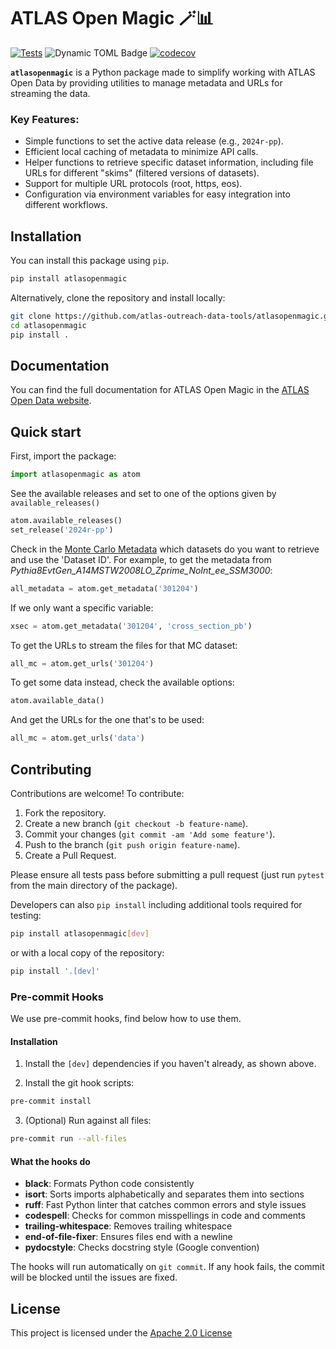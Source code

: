 # ATLAS Open Magic 🪄📊
[![Tests](https://github.com/atlas-outreach-data-tools/atlasopenmagic/actions/workflows/test.yml/badge.svg)](https://github.com/atlas-outreach-data-tools/atlasopenmagic/actions/workflows/test.yml)
![Dynamic TOML Badge](https://img.shields.io/badge/dynamic/toml?url=https%3A%2F%2Fraw.githubusercontent.com%2Fatlas-outreach-data-tools%2Fatlasopenmagic%2Frefs%2Fheads%2Fmain%2Fpyproject.toml&query=%24.project.version&label=pypi)
[![codecov](https://codecov.io/gh/atlas-outreach-data-tools/atlasopenmagic/graph/badge.svg?token=CNTZ8AEHIG)](https://codecov.io/gh/atlas-outreach-data-tools/atlasopenmagic)


**`atlasopenmagic`** is a Python package made to simplify working with ATLAS Open Data by providing utilities to manage metadata and URLs for streaming the data.

### Key Features:
- Simple functions to set the active data release (e.g., `2024r-pp`).
- Efficient local caching of metadata to minimize API calls.
- Helper functions to retrieve specific dataset information, including file URLs for different "skims" (filtered versions of datasets).
- Support for multiple URL protocols (root, https, eos).
- Configuration via environment variables for easy integration into different workflows.

## **Installation**
You can install this package using `pip`.

```bash
pip install atlasopenmagic
```
Alternatively, clone the repository and install locally:
```bash
git clone https://github.com/atlas-outreach-data-tools/atlasopenmagic.git
cd atlasopenmagic
pip install .
```

## Documentation
You can find the full documentation for ATLAS Open Magic in the [ATLAS Open Data website](https://opendata.atlas.cern/docs/atlasopenmagic).

## Quick start
First, import the package:
```python
import atlasopenmagic as atom
```
See the available releases and set to one of the options given by `available_releases()`
```python
atom.available_releases()
set_release('2024r-pp')
```
Check in the [Monte Carlo Metadata](https://opendata.atlas.cern/docs/data/for_research/metadata) which datasets do you want to retrieve and use the 'Dataset ID'. For example, to get the metadata from *Pythia8EvtGen_A14MSTW2008LO_Zprime_NoInt_ee_SSM3000*:
```python
all_metadata = atom.get_metadata('301204')
```
If we only want a specific variable:
```python
xsec = atom.get_metadata('301204', 'cross_section_pb')
```
To get the URLs to stream the files for that MC dataset:
```python
all_mc = atom.get_urls('301204')
```
To get some data instead, check the available options:
```python
atom.available_data()
```
And get the URLs for the one that's to be used:
```python
all_mc = atom.get_urls('data')
```


## Contributing
Contributions are welcome! To contribute:

1. Fork the repository.
2. Create a new branch (`git checkout -b feature-name`).
3. Commit your changes (`git commit -am 'Add some feature'`).
4. Push to the branch (`git push origin feature-name`).
5. Create a Pull Request.

Please ensure all tests pass before submitting a pull request (just run `pytest` from the main directory of the package).

Developers can also `pip install` including additional tools required for testing:
```bash
pip install atlasopenmagic[dev]
```
or with a local copy of the repository:
```bash
pip install '.[dev]'
```

### Pre-commit Hooks

We use pre-commit hooks, find below how to use them.

#### Installation

1. Install the `[dev]` dependencies if you haven't already, as shown above.

2. Install the git hook scripts:

```sh
pre-commit install
```

3. (Optional) Run against all files:

```sh
pre-commit run --all-files
```

#### What the hooks do

- **black**: Formats Python code consistently
- **isort**: Sorts imports alphabetically and separates them into sections
- **ruff**: Fast Python linter that catches common errors and style issues
- **codespell**: Checks for common misspellings in code and comments
- **trailing-whitespace**: Removes trailing whitespace
- **end-of-file-fixer**: Ensures files end with a newline
- **pydocstyle**: Checks docstring style (Google convention)

The hooks will run automatically on `git commit`.
If any hook fails, the commit will be blocked until the issues are fixed.

## License
This project is licensed under the [Apache 2.0 License](https://github.com/atlas-outreach-data-tools/atlasopenmagic/blob/main/LICENSE)
